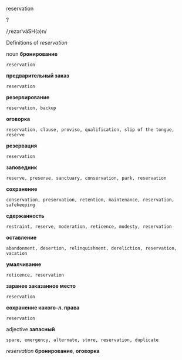 reservation

?

/ˌrezərˈvāSH(ə)n/

Definitions of _reservation_

noun
**бронирование**

    reservation
**предварительный заказ**

    reservation
**резервирование**

    reservation, backup
**оговорка**

    reservation, clause, proviso, qualification, slip of the tongue, reserve
**резервация**

    reservation
**заповедник**

    reserve, preserve, sanctuary, conservation, park, reservation
**сохранение**

    conservation, preservation, retention, maintenance, reservation, safekeeping
**сдержанность**

    restraint, reserve, moderation, reticence, modesty, reservation
**оставление**

    abandonment, desertion, relinquishment, dereliction, reservation, vacation
**умалчивание**

    reticence, reservation
**заранее заказанное место**

    reservation
**сохранение какого-л. права**

    reservation

adjective
**запасный**

    spare, emergency, alternate, store, reservation, duplicate

_reservation_
**бронирование**, **оговорка**